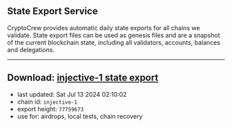 ## State Export Service
CryptoCrew provides automatic daily state exports for all chains we validate. State export files can be used as genesis files and are a snapshot of the current blockchain state, including all validators, accounts, balances and delegations.

---
**Download: [injective-1 state export](https://dl-eu2.ccvalidators.com/SERVICE/injective/injective-1_export_77759673.json)**
---

- last updated: Sat Jul 13 2024 02:10:02
- chain id: `injective-1`
- export height: `77759673`
- use for: airdrops, local tests, chain recovery
